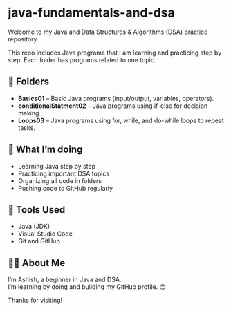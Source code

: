 # java-fundamentals-and-dsa

Welcome to my Java and Data Structures & Algorithms (DSA) practice repository.

This repo includes Java programs that I am learning and practicing step by step. Each folder has programs related to one topic.

## 📁 Folders

- **Basics01** – Basic Java programs (input/output, variables, operators).
-  **conditionalStatment02** – Java programs using if-else for decision making.
-  **Loops03** – Java programs using for, while, and do-while loops to repeat tasks.



## 📌 What I’m doing

- Learning Java step by step  
- Practicing important DSA topics
- Organizing all code in folders
- Pushing code to GitHub regularly

## 🚀 Tools Used

- Java (JDK)
- Visual Studio Code
- Git and GitHub

## 🙋‍♂️ About Me

I’m Ashish, a beginner in Java and DSA.  
I’m learning by doing and building my GitHub profile. 😊

Thanks for visiting!

